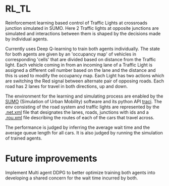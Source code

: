 # RL_TL
Reinforcement learning based control of Traffic Lights at crossroads junction simulated in SUMO. Here 2 Traffic lights at opposite junctions are simulated and interactions between them is shaped by the decisions made by individual agents.

Currently uses Deep Q-learning to train both agents individually. The state for both agents are given by an 'occupancy map' of vehicles in corresponding 'cells' that are divided based on distance from the Traffic light. Each vehicle coming in from an incoming lane of a Traffic Light is assigned a different cell number based on the lane and the distance and this is used to modify the occupancy map. Each Light has two actions which are switching the Red signal between alternate pair of opposing roads. Each road has 2 lanes for travel in both directions, up and down.

The environment for the learning and simulating process are enabled by the [SUMO](https://www.eclipse.org/sumo/) (Simulation of Urban Mobility) software and its python API [traci](https://sumo.dlr.de/docs/TraCI.html). The env consisting of the road system and traffic lights are represented by the [.net.xml](https://github.com/TheMedicineSeller/RL_TL/blob/master/sumo_files/handmade.net.xml) file that designates the lanes, roads, junctions with ids and a [.rou.xml](https://github.com/TheMedicineSeller/RL_TL/blob/master/sumo_files/handmade.rou.xml) file describing the routes of each of the cars that travel across.

The performance is judged by inferring the average wait time and the average queue length for all cars. It is also judged by running the simulation of trained agents.

# Future improvements
Implement Multi agent DDPG to better optimize training both agents into developing a shared concern for the wait time incurred by both.
